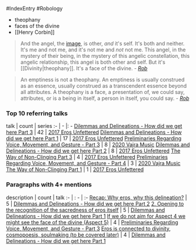 #IndexEntry #Robology

- theophany
- faces of the divine
- [[Henry Corbin]]

> And the angel, the <a data-href="image" href="image" class="internal-link" target="_blank" rel="noopener">image</a>, is other, _and_ it's self. It's both and neither. It's me and not me, and it's not me and _not_ not me. This angel, in the mystery of their being, in the mystery of this angelic constellation, this angelic relationship, this angel is both other and self. But it's [[Divinity|theophany]]. It's a face of the divine.
\- _<a aria-label-position="top" aria-label="0303 Preliminaries Regarding Voice, Movement, and Gesture - Part 3" data-href="0303 Preliminaries Regarding Voice, Movement, and Gesture - Part 3#^4-2" href="0303+Preliminaries+Regarding+Voice%2C+Movement%2C+and+Gesture+-+Part+3#^4-2" class="internal-link" target="_blank" rel="noopener">Rob</a>_

> An emptiness is not a theophany. An emptiness is usually construed as an essence, usually construed as a transcendent essence beyond all attributes. A theophany is a face, a presentation of, we could say, attributes, or is a being in itself, a person in itself, you could say. 
\- _<a aria-label-position="top" aria-label="0303 Preliminaries Regarding Voice, Movement, and Gesture - Part 3" data-href="0303 Preliminaries Regarding Voice, Movement, and Gesture - Part 3#^4-2" href="0303+Preliminaries+Regarding+Voice%2C+Movement%2C+and+Gesture+-+Part+3#^4-2" class="internal-link" target="_blank" rel="noopener">Rob</a>_

### Top 10 referring talks
talk | count | series
:- | - |: -
<a data-href="Dilemmas and Delineations - How did we get here Part 3" href="Dilemmas+and+Delineations+-+How+did+we+get+here+Part+3" class="internal-link" target="_blank" rel="noopener">Dilemmas and Delineations - How did we get here Part 3</a> | 42 | <a data-href="2017 Eros Unfettered" href="2017+Eros+Unfettered" class="internal-link" target="_blank" rel="noopener">2017 Eros Unfettered</a>
<a data-href="Dilemmas and Delineations - How did we get here Part 1" href="Dilemmas+and+Delineations+-+How+did+we+get+here+Part+1" class="internal-link" target="_blank" rel="noopener">Dilemmas and Delineations - How did we get here Part 1</a> | 17 | <a data-href="2017 Eros Unfettered" href="2017+Eros+Unfettered" class="internal-link" target="_blank" rel="noopener">2017 Eros Unfettered</a>
<a data-href="Preliminaries Regarding Voice, Movement, and Gesture - Part 3" href="Preliminaries+Regarding+Voice%2C+Movement%2C+and+Gesture+-+Part+3" class="internal-link" target="_blank" rel="noopener">Preliminaries Regarding Voice, Movement, and Gesture - Part 3</a> | 8 | <a data-href="2020 Vajra Music" href="2020+Vajra+Music" class="internal-link" target="_blank" rel="noopener">2020 Vajra Music</a>
<a data-href="Dilemmas and Delineations - How did we get here Part 2" href="Dilemmas+and+Delineations+-+How+did+we+get+here+Part+2" class="internal-link" target="_blank" rel="noopener">Dilemmas and Delineations - How did we get here Part 2</a> | 8 | <a data-href="2017 Eros Unfettered" href="2017+Eros+Unfettered" class="internal-link" target="_blank" rel="noopener">2017 Eros Unfettered</a>
<a data-href="The Way of Non-Clinging Part 3" href="The+Way+of+Non-Clinging+Part+3" class="internal-link" target="_blank" rel="noopener">The Way of Non-Clinging Part 3</a> | 4 | <a data-href="2017 Eros Unfettered" href="2017+Eros+Unfettered" class="internal-link" target="_blank" rel="noopener">2017 Eros Unfettered</a>
<a data-href="Preliminaries Regarding Voice, Movement, and Gesture - Part 4" href="Preliminaries+Regarding+Voice%2C+Movement%2C+and+Gesture+-+Part+4" class="internal-link" target="_blank" rel="noopener">Preliminaries Regarding Voice, Movement, and Gesture - Part 4</a> | 3 | <a data-href="2020 Vajra Music" href="2020+Vajra+Music" class="internal-link" target="_blank" rel="noopener">2020 Vajra Music</a>
<a data-href="The Way of Non-Clinging Part 1" href="The+Way+of+Non-Clinging+Part+1" class="internal-link" target="_blank" rel="noopener">The Way of Non-Clinging Part 1</a> | 1 | <a data-href="2017 Eros Unfettered" href="2017+Eros+Unfettered" class="internal-link" target="_blank" rel="noopener">2017 Eros Unfettered</a>

### Paragraphs with 4+ mentions
description | count | talk
:- | : - | :-
<a aria-label-position="top" aria-label="Dilemmas and Delineations - How did we get here Part 2" data-href="Dilemmas and Delineations - How did we get here Part 2#Recap Why eros why this delineation\" href="Dilemmas+and+Delineations+-+How+did+we+get+here+Part+2#Recap+Why+eros+why+this+delineation%5C" class="internal-link" target="_blank" rel="noopener">Recap: Why eros, why this delineation?</a> | 5 | <a data-href="Dilemmas and Delineations - How did we get here Part 2" href="Dilemmas+and+Delineations+-+How+did+we+get+here+Part+2" class="internal-link" target="_blank" rel="noopener">Dilemmas and Delineations - How did we get here Part 2</a>
<a aria-label-position="top" aria-label="Dilemmas and Delineations - How did we get here Part 1" data-href="Dilemmas and Delineations - How did we get here Part 1#2 Opening to the recognition of the sacredness of eros itself\" href="Dilemmas+and+Delineations+-+How+did+we+get+here+Part+1#2+Opening+to+the+recognition+of+the+sacredness+of+eros+itself%5C" class="internal-link" target="_blank" rel="noopener">2. Opening to the recognition of the sacredness of eros itself</a> | 5 | <a data-href="Dilemmas and Delineations - How did we get here Part 1" href="Dilemmas+and+Delineations+-+How+did+we+get+here+Part+1" class="internal-link" target="_blank" rel="noopener">Dilemmas and Delineations - How did we get here Part 1</a>
<a aria-label-position="top" aria-label="Preliminaries Regarding Voice, Movement, and Gesture - Part 3" data-href="Preliminaries Regarding Voice, Movement, and Gesture - Part 3#If we do not aim for Aspect 4 we might see the face of the divine Aspect 5\" href="Preliminaries+Regarding+Voice%2C+Movement%2C+and+Gesture+-+Part+3#If+we+do+not+aim+for+Aspect+4+we+might+see+the+face+of+the+divine+Aspect+5%5C" class="internal-link" target="_blank" rel="noopener">If we do not aim for Aspect 4 we might see the face of the divine (Aspect 5)</a> | 4 | <a data-href="Preliminaries Regarding Voice, Movement, and Gesture - Part 3" href="Preliminaries+Regarding+Voice%2C+Movement%2C+and+Gesture+-+Part+3" class="internal-link" target="_blank" rel="noopener">Preliminaries Regarding Voice, Movement, and Gesture - Part 3</a>
<a aria-label-position="top" aria-label="Dilemmas and Delineations - How did we get here Part 1" data-href="Dilemmas and Delineations - How did we get here Part 1#Eros is connected to divinity cosmopoesis soulmaking to be covered later\" href="Dilemmas+and+Delineations+-+How+did+we+get+here+Part+1#Eros+is+connected+to+divinity+cosmopoesis+soulmaking+to+be+covered+later%5C" class="internal-link" target="_blank" rel="noopener">Eros is connected to divinity, cosmopoesis, soulmaking (to be covered later)</a> | 4 | <a data-href="Dilemmas and Delineations - How did we get here Part 1" href="Dilemmas+and+Delineations+-+How+did+we+get+here+Part+1" class="internal-link" target="_blank" rel="noopener">Dilemmas and Delineations - How did we get here Part 1</a>


